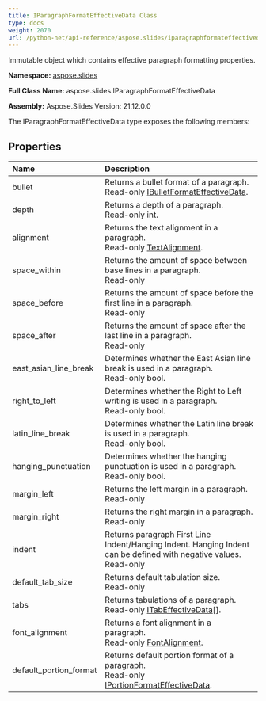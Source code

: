 ```yaml
---
title: IParagraphFormatEffectiveData Class
type: docs
weight: 2070
url: /python-net/api-reference/aspose.slides/iparagraphformateffectivedata/
---
```


Immutable object which contains effective paragraph formatting properties.

**Namespace:** [aspose.slides](/slides/python-net/api-reference/aspose.slides/)

**Full Class Name:** aspose.slides.IParagraphFormatEffectiveData

**Assembly:**  Aspose.Slides Version: 21.12.0.0

The IParagraphFormatEffectiveData type exposes the following members:
## **Properties**
|**Name**|**Description**|
| :- | :- |
|bullet|Returns a bullet format of a paragraph.<br/>            Read-only [IBulletFormatEffectiveData](/python-net/api-reference/aspose.slides/ibulletformateffectivedata/).|
|depth|Returns a depth of a paragraph.<br/>            Read-only int.|
|alignment|Returns the text alignment in a paragraph.<br/>            Read-only [TextAlignment](/python-net/api-reference/aspose.slides/textalignment/).|
|space_within|Returns the amount of space between base lines in a paragraph.<br/>            Read-only|
|space_before|Returns the amount of space before the first line in a paragraph.<br/>            Read-only|
|space_after|Returns the amount of space after the last line in a paragraph.<br/>            Read-only|
|east_asian_line_break|Determines whether the East Asian line break is used in a paragraph.<br/>            Read-only bool.|
|right_to_left|Determines whether the Right to Left writing is used in a paragraph.<br/>            Read-only bool.|
|latin_line_break|Determines whether the Latin line break is used in a paragraph.<br/>            Read-only bool.|
|hanging_punctuation|Determines whether the hanging punctuation is used in a paragraph.<br/>            Read-only bool.|
|margin_left|Returns the left margin in a paragraph.<br/>            Read-only|
|margin_right|Returns the right margin in a paragraph.<br/>            Read-only|
|indent|Returns paragraph First Line Indent/Hanging Indent. Hanging Indent can be defined with negative values.<br/>            Read-only|
|default_tab_size|Returns default tabulation size.<br/>            Read-only|
|tabs|Returns tabulations of a paragraph.<br/>            Read-only [ITabEffectiveData](/python-net/api-reference/aspose.slides/itabeffectivedata/)[].|
|font_alignment|Returns a font alignment in a paragraph.<br/>            Read-only [FontAlignment](/python-net/api-reference/aspose.slides/fontalignment/).|
|default_portion_format|Returns default portion format of a paragraph.<br/>            Read-only [IPortionFormatEffectiveData](/python-net/api-reference/aspose.slides/iportionformateffectivedata/).|
